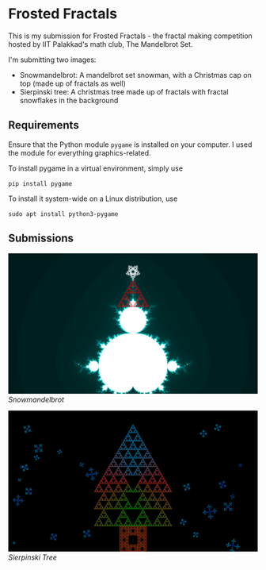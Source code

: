 # Frosted Fractals

This is my submission for Frosted Fractals - the fractal making competition hosted by IIT Palakkad's math club, The Mandelbrot Set.

I'm submitting two images:

- Snowmandelbrot: A mandelbrot set snowman, with a Christmas cap on top (made up of fractals as well)
- Sierpinski tree: A christmas tree made up of fractals with fractal snowflakes in the background



## Requirements

Ensure that the Python module `pygame` is installed on your computer. I used the module for everything graphics-related.

To install pygame in a virtual environment, simply use

```
pip install pygame
```

To install it system-wide on a Linux distribution, use

```
sudo apt install python3-pygame
```


## Submissions

![Snowmandelbrot](snowmandelbrot/snowmandelbrot-4k.png)
*Snowmandelbrot*

![Sierpinski Tree](sierpinski-tree/sierpinski-tree-4k.png)
*Sierpinski Tree*

